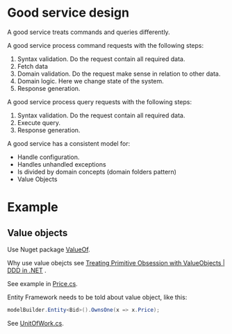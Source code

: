 # Good service design

A good service treats commands and queries differently.

A good service process command requests with the following steps:
1. Syntax validation. Do the request contain all required data.
2. Fetch data 
3. Domain validation. Do the request make sense in relation to other data.
4. Domain logic. Here we change state of the system.
5. Response generation.

A good service process query requests with the following steps:
1. Syntax validation. Do the request contain all required data.
2. Execute query.
3. Response generation.

A good service has a consistent model for:
- Handle configuration.
- Handles unhandled exceptions 
- Is divided by domain concepts (domain folders pattern)
- Value Objects 


# Example

## Value objects
Use Nuget package [ValueOf](https://www.nuget.org/packages/ValueOf). 

Why use value obejcts see [Treating Primitive Obsession with ValueObjects | DDD in .NET](https://youtu.be/h4uldNA1JUE) .

See example in [Price.cs](./ASP.NET%20WebAPI/DomainLayer/Price.cs).

Entity Framework needs to be told about value object, like this:
```csharp
modelBuilder.Entity<Bid>().OwnsOne(x => x.Price);
``` 
See [UnitOfWork.cs](./ASP.NET%20WebAPI/Infrastructure/Persistence/UnitOfWork.cs).
